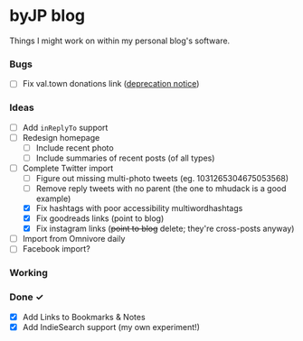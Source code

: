 # byJP blog

Things I might work on within my personal blog's software.

### Bugs

- [ ] Fix val.town donations link ([deprecation notice](https://docs.val.town/api/run/))

### Ideas

- [ ] Add `inReplyTo` support
- [ ] Redesign homepage
  - [ ] Include recent photo
  - [ ] Include summaries of recent posts (of all types)
- [ ] Complete Twitter import  
  - [ ] Figure out missing multi-photo tweets (eg. 1031265304675053568)  
  - [ ] Remove reply tweets with no parent (the one to mhudack is a good example)  
  - [x] Fix hashtags with poor accessibility multiwordhashtags  
  - [x] Fix goodreads links (point to blog)  
  - [x] Fix instagram links (~~point to blog~~ delete; they're cross-posts anyway)  
- [ ] Import from Omnivore daily  
- [ ] Facebook import?

### Working


### Done ✓

- [x] Add Links to Bookmarks & Notes  
- [x] Add IndieSearch support (my own experiment!)
